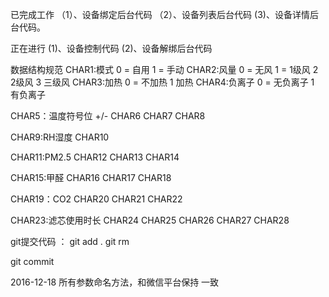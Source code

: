 已完成工作 
（1）、设备绑定后台代码
（2）、设备列表后台代码
(3)、设备详情后台代码。

正在进行
(1)、设备控制代码
(2)、设备解绑后台代码



数据结构规范
CHAR1:模式  0 = 自用  1 = 手动
CHAR2:风量  0 = 无风  1 = 1级风   2 2级风 3 三级风
CHAR3:加热  0 = 不加热  1 加热
CHAR4:负离子   0 = 无负离子 1 有负离子

CHAR5：温度符号位  +/-
CHAR6
CHAR7
CHAR8

CHAR9:RH湿度
CHAR10

CHAR11:PM2.5
CHAR12
CHAR13
CHAR14

CHAR15:甲醛
CHAR16
CHAR17
CHAR18

CHAR19：CO2
CHAR20
CHAR21
CHAR22

CHAR23:滤芯使用时长
CHAR24
CHAR25
CHAR26
CHAR27
CHAR28

git提交代码 ：
git add .
git rm 

git commit 

2016-12-18
所有参数命名方法，和微信平台保持 一致

